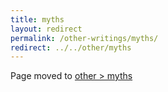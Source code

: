```yaml
---
title: myths
layout: redirect
permalink: /other-writings/myths/
redirect: ../../other/myths
---
```


Page moved to [other > myths](/other/myths)
